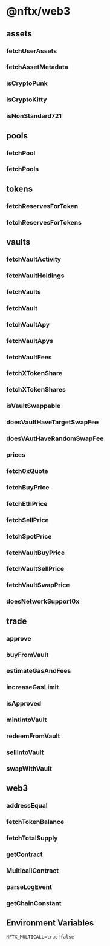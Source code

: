 # @nftx/web3

## assets

### fetchUserAssets

### fetchAssetMetadata

### isCryptoPunk

### isCryptoKitty

### isNonStandard721

## pools

### fetchPool

### fetchPools

## tokens

### fetchReservesForToken

### fetchReservesForTokens

## vaults

### fetchVaultActivity

### fetchVaultHoldings

### fetchVaults

### fetchVault

### fetchVaultApy

### fetchVaultApys

### fetchVaultFees

### fetchXTokenShare

### fetchXTokenShares

### isVaultSwappable

### doesVaultHaveTargetSwapFee

### doesVAutHaveRandomSwapFee

### prices

### fetch0xQuote

### fetchBuyPrice

### fetchEthPrice

### fetchSellPrice

### fetchSpotPrice

### fetchVaultBuyPrice

### fetchVaultSellPrice

### fetchVaultSwapPrice

### doesNetworkSupport0x

## trade

### approve

### buyFromVault

### estimateGasAndFees

### increaseGasLimit

### isApproved

### mintIntoVault

### redeemFromVault

### sellIntoVault

### swapWithVault

## web3

### addressEqual

### fetchTokenBalance

### fetchTotalSupply

### getContract

### MulticallContract

### parseLogEvent

### getChainConstant

## Environment Variables

`NFTX_MULTICALL=true|false`
